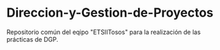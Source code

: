 # Direccion-y-Gestion-de-Proyectos
Repositorio común del eqipo "ETSIITosos" para la realización de las prácticas de DGP.
